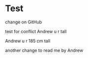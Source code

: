 # Test
change on GitHub


test for conflict
Andrew u r tall


Andrew u r 185 cm tall

another change to read me by Andrew

